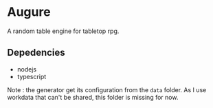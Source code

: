 # Augure

A random table engine for tabletop rpg.

## Depedencies

* nodejs
* typescript

Note : the generator get its configuration from the `data` folder. As I use workdata that can't be shared, this folder is missing for now.
